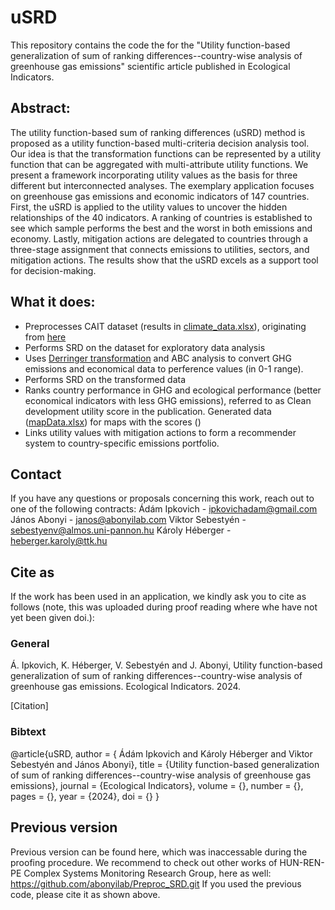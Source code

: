 # uSRD

This repository contains the code the for the "Utility function-based generalization of sum of ranking differences--country-wise analysis of greenhouse gas emissions" scientific article published in Ecological Indicators.


## Abstract:
The utility function-based sum of ranking differences (uSRD) method is proposed as a utility function-based multi-criteria decision analysis tool. Our idea is that the transformation functions can be represented by a utility function that can be aggregated with multi-attribute utility functions. We present a framework incorporating utility values as the basis for three different but interconnected analyses. The exemplary application focuses on greenhouse gas emissions and economic indicators of 147 countries. First, the uSRD is applied to the utility values to uncover the hidden relationships of the 40 indicators. A ranking of countries is established to see which sample performs the best and the worst in both emissions and economy. Lastly, mitigation actions are delegated to countries through a three-stage assignment that connects emissions to utilities, sectors, and mitigation actions. The results show that the uSRD excels as a support tool for decision-making.

## What it does:
 - Preprocesses CAIT dataset (results in [climate_data.xlsx](./climate_data.xlsx)), originating from [here](https://www.climatewatchdata.org/data-explorer/historical-emissions?historical-emissions-data-sources=All%20Selected&historical-emissions-gases=&historical-emissions-regions=&historical-emissions-sectors=&page=1) 
 - Performs SRD on the dataset for exploratory data analysis
 - Uses [Derringer transformation](./derringer.m) and ABC analysis to convert GHG emissions and economical data to perference values (in 0-1 range).
 - Performs SRD on the transformed data
 - Ranks country performance in GHG and ecological performance (better economical indicators with less GHG emissions), referred to as Clean development utility score in the publication. Generated data ([mapData.xlsx](./mapData.xlsx)) for maps with the scores ()
 - Links utility values with mitigation actions to form a recommender system to country-specific emissions portfolio.




## Contact
If you have any questions or proposals concerning this work, reach out to one of the following contracts:
Ádám Ipkovich - ipkovichadam@gmail.com
János Abonyi - janos@abonyilab.com
Viktor Sebestyén - sebestyenv@almos.uni-pannon.hu 
Károly Héberger - heberger.karoly@ttk.hu

## Cite as
If the work has been used in an application, we kindly ask you to cite as follows (note, this was uploaded during proof reading where whe have not yet been given doi.):
### General
Á. Ipkovich, K. Héberger, V. Sebestyén and J. Abonyi, Utility function-based generalization of sum of ranking differences--country-wise analysis of greenhouse gas emissions. Ecological Indicators. 2024.

[Citation]

### Bibtext
 @article{uSRD,
 author = { Ádám Ipkovich and Károly Héberger and Viktor Sebestyén and János Abonyi},
 title = {Utility function-based generalization of sum of ranking differences--country-wise analysis of greenhouse gas emissions},
 journal = {Ecological Indicators},
 volume = {},
 number = {},
 pages = {},
 year  = {2024},
 doi = {}
 }
 



## Previous version
Previous version can be found here, which was inaccessable during the proofing procedure. We recommend to check out other works of HUN-REN-PE Complex Systems Monitoring Research Group, here as well:
https://github.com/abonyilab/Preproc_SRD.git
If you used the previous code, please cite it as shown above.

